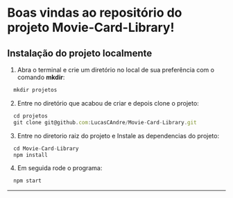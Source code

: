 
# Boas vindas ao repositório do projeto Movie-Card-Library!


## Instalação do projeto localmente

1. Abra o terminal e crie um diretório no local de sua preferência com o comando **mkdir**:
```javascript
  mkdir projetos
```

2. Entre no diretório que acabou de criar e depois clone o projeto:
```javascript
  cd projetos
  git clone git@github.com:LucasCAndre/Movie-Card-Library.git
```

3. Entre no diretorio raiz do projeto e Instale as dependencias do projeto:
```javascript
  cd Movie-Card-Library
  npm install
```
4. Em seguida rode o programa:
```javascript
  npm start
```
---

